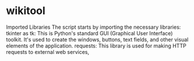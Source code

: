# wikitool
Imported Libraries The script starts by importing the necessary libraries:  tkinter as tk: This is Python's standard GUI (Graphical User Interface) toolkit. It's used to create the windows, buttons, text fields, and other visual elements of the application.  requests: This library is used for making HTTP requests to external web services, 
